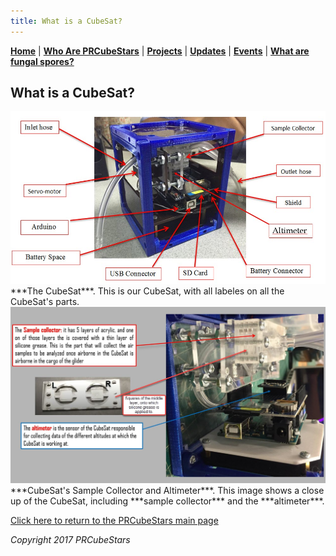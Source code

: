 ```yaml
---
title: What is a CubeSat?
---  
```



[**Home**](https://friveramariani.github.io/PRCubeStars/) | [**Who Are PRCubeStars**](https://friveramariani.github.io/PRCubeStars/about) | [**Projects**](https://friveramariani.github.io/PRCubeStars/projects) | [**Updates**](https://friveramariani.github.io/PRCubeStars/updates) | [**Events**](https://friveramariani.github.io/PRCubeStars/images) | [**What are fungal spores?**](https://friveramariani.github.io/PRCubeStars/fungi)

## What is a CubeSat?


<img src="Images/CubeSat-AllParts.jpg" alt="hi" class="inline"/>
***The CubeSat***. This is our CubeSat, with all labeles on all the CubeSat's parts. 


<img src="Images/CubeSat-CloseUp.jpg" alt="hi" class="inline"/>
***CubeSat's Sample Collector and Altimeter***. This image shows a close up of the CubeSat, including ***sample collector*** and the ***altimeter***. 


<script>
  (function(i,s,o,g,r,a,m){i['GoogleAnalyticsObject']=r;i[r]=i[r]||function(){
  (i[r].q=i[r].q||[]).push(arguments)},i[r].l=1*new Date();a=s.createElement(o),
  m=s.getElementsByTagName(o)[0];a.async=1;a.src=g;m.parentNode.insertBefore(a,m)
  })(window,document,'script','https://www.google-analytics.com/analytics.js','ga');

  ga('create', 'UA-103557590-2', 'auto');
  ga('send', 'pageview');

</script>

[Click here to return to the PRCubeStars main page](https://friveramariani.github.io/PRCubeStars/)

*Copyright 2017 PRCubeStars*